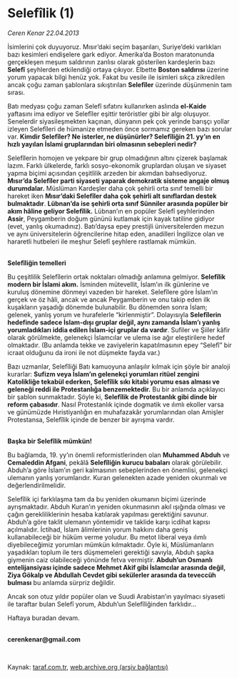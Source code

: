 # Selefîlik (1)

*Ceren Kenar 22.04.2013*

<div class="yazi"><p>İsimlerini çok duyuyoruz. Mısır’daki seçim başarıları, Suriye’deki varlıkları bazı kesimleri endişelere gark ediyor. Amerika’da Boston maratonunda gerçekleşen meşum saldırının zanlısı olarak gösterilen kardeşlerin bazı <b>Selefî</b> şeyhlerden etkilendiği ortaya çıkıyor. Elbette <b>Boston saldırısı</b> üzerine yorum yapacak bilgi henüz yok. Fakat bu vesile ile isimleri sıkça zikredilen ancak çoğu zaman şablonlara sıkıştırılan <b>Selefîler</b> üzerinde düşünmenin tam sırası.</p>
<p>Batı medyası çoğu zaman Selefî sıfatını kullanırken aslında <b>el-Kaide</b> yaftasını ima ediyor ve Selefîler eşittir teröristler gibi bir algı oluşuyor. Senelerdir siyasileşmekten kaçınan, dünyanın pek çok yerinde barışçı yollar izleyen Selefîleri de hümanize etmeden önce sormamız gereken bazı sorular var. <b>Kimdir Selefîler? Ne isterler, ne düşünürler? Selefîliğin 21. yy’ın en hızlı yayılan İslami gruplarından biri olmasının sebepleri nedir?</b> </p>
<p>Selefîlerin homojen ve yekpare bir grup olmadığının altını çizerek başlamak lazım. Farklı ülkelerde, farklı sosyo-ekonomik gruplardan oluşan ve siyaset yapma biçimi açısından çeşitlilik arzeden bir akımdan bahsediyoruz. <b>Mısır’da Selefîler parti siyaseti yaparak demokratik sisteme angaje olmuş durumdalar.</b> Müslüman Kardeşler daha çok şehirli orta sınıf temelli bir hareket iken <b>Mısır’daki Selefîler daha çok şehirli alt sınıflardan destek bulmaktadır</b>. <b>Lübnan’da ise şehirli orta sınıf Sünniler arasında popüler bir akım hâline geliyor Selefîlik.</b> Lübnan’ın en popüler Selefî şeyhlerinden <b>Assir</b>, Peygamberin doğum gününü kutlamak için kayak tatiline gidiyor (evet, yanlış okumadınız). Batı’daysa epey prestijli üniversitelerden mezun ve aynı üniversitelerin öğrencilerine hitap eden, anadilleri İngilizce olan ve hararetli hutbeleri ile meşhur Selefî şeyhlere rastlamak mümkün.</p>
<p><b><br/>Selefîliğin temelleri </b></p>
<p>Bu çeşitlilik Selefîlerin ortak noktaları olmadığı anlamına gelmiyor. <b>Selefîlik modern bir İslami akım.</b> İsminden mütevellit, İslam’ın ilk günlerine ve kuruluş dönemine dönmeyi vazeden bir hareket. Selefîlere göre İslam’ın gerçek ve öz hâli, ancak ve ancak Peygamberin ve onu takip eden ilk kuşakların yaşadığı dönemde bulunabilir. Bu dönemden sonra İslam; gelenek, yanlış yorum ve hurafelerle “kirlenmiştir”. Dolayısıyla <b>Selefîlerin hedefinde sadece İslam-dışı gruplar değil, aynı zamanda İslam’ı yanlış yorumladıkları iddia edilen İslam-içi gruplar da vardır</b>. Sufiler ve Şiiler kâfir olarak görülmekte, gelenekçi İslamcılar ve ulema ise ağır eleştirilere hedef olmaktadır. (Bu anlamda tekke ve zaviyelerin kapatılmasının epey “Selefî” bir icraat olduğunu da ironi ile not düşmekte fayda var.)</p>
<p>Bazı uzmanlar, Selefîliği Batı kamuoyuna anlaşılır kılmak için şöyle bir analoji kurarlar: <b>Sufizm veya İslam’ın gelenekçi yorumları ritüel zengini Katolikliğe tekabül ederken, Selefîlik sıkı kitabi yorumu esas alması ve geleneği reddi ile Protestanlığa benzemektedir.</b> Bu bir anlamda açıklayıcı bir şablon sunmaktadır. Şöyle ki, <b>Selefîlik de Protestanlık gibi dinde bir reform çabasıdır</b>. Nasıl Protestanlık içinde dogmatik ve ılımlı ekoller varsa ve günümüzde Hıristiyanlığın en muhafazakâr yorumlarından olan Amişler Protestansa, Selefîlik içinde de benzer bir ayrışma vardır.</p>
<p><b><br/>Başka bir Selefîlik mümkün!</b></p>
<p>Bu bağlamda, 19. yy’ın önemli reformistlerinden olan <b>Muhammed Abduh</b> ve <b>Cemaleddin Afgani</b>, pekâlâ <b>Selefîliğin kurucu babaları</b> olarak görülebilir. Abduh’a göre İslam’ın geri kalmasının sebeplerinden en önemlisi, gelenekçi ulemanın yanlış yorumlarıdır. Kuran gelenekten azade yeniden okunmalı ve değerlendirilmelidir.</p>
<p>Selefîlik içi farklılaşma tam da bu yeniden okumanın biçimi üzerinde ayrışmaktadır. Abduh Kuran’ın yeniden okunmasının akıl ışığında olması ve çağın gerekliliklerinin hesaba katılarak yapılması gerektiğini savunur. Abduh’a göre taklit ulemanın yöntemidir ve taklide karşı icdihat kapısı açılmalıdır. İctihad, İslam âlimlerinin yorum hakkını daha geniş kullanabileceği bir hüküm verme yoludur. Bu metot liberal veya ılımlı diyebileceğimiz yorumları mümkün kılmaktadır. Öyle ki, Müslümanların yaşadıkları toplum ile ters düşmemeleri gerektiği savıyla, Abduh şapka giymenin caiz olabileceği yönünde fetva vermiştir. <b>Abduh’un Osmanlı entelijansiyası içinde sadece Mehmet Akif gibi İslamcılar arasında değil, Ziya Gökalp ve Abdullah Cevdet gibi sekülerler arasında da teveccüh bulması</b> bu anlamda sürpriz değildir.</p>
<p>Ancak son otuz yıldır popüler olan ve Suudi Arabistan’ın yayılmacı siyaseti ile taraftar bulan Selefî yorum, Abduh’un Selefîliğinden farklıdır...</p>
<p>Haftaya buradan devam. </p><b>
<p><br/>cerenkenar@gmail.com</p>
<p></p></b> 
</div>

Kaynak: [taraf.com.tr](http://www.taraf.com.tr/ceren-kenar/makale-selefilik-1.htm), [web.archive.org (arşiv bağlantısı)](http://web.archive.org/web/20131107140529/http://www.taraf.com.tr/ceren-kenar/makale-selefilik-1.htm)
